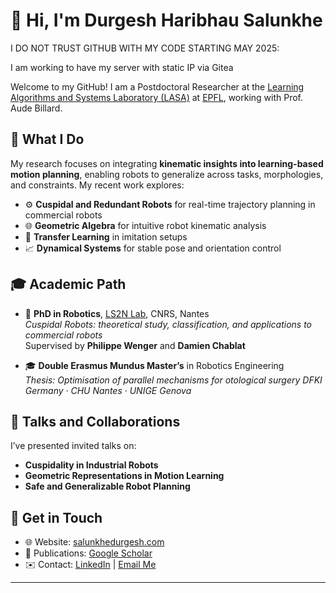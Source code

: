 # 👋 Hi, I'm Durgesh Haribhau Salunkhe

I DO NOT TRUST GITHUB WITH MY CODE STARTING MAY 2025:

I am working to have my server with static IP via Gitea

Welcome to my GitHub! I am a Postdoctoral Researcher at the [Learning Algorithms and Systems Laboratory (LASA)](https://www.epfl.ch/labs/lasa/) at [EPFL](https://www.epfl.ch/en/), working with Prof. Aude Billard.

## 🧠 What I Do

My research focuses on integrating **kinematic insights into learning-based motion planning**, enabling robots to generalize across tasks, morphologies, and constraints. My recent work explores:
- ⚙️ **Cuspidal and Redundant Robots** for real-time trajectory planning in commercial robots
- 🌐 **Geometric Algebra** for intuitive robot kinematic analysis
- 🔁 **Transfer Learning** in imitation setups
- 📈 **Dynamical Systems** for stable pose and orientation control

## 🎓 Academic Path

- 🧪 **PhD in Robotics**, [LS2N Lab](https://www.ls2n.fr/), CNRS, Nantes  
  *Cuspidal Robots: theoretical study, classification, and applications to commercial robots*  
  Supervised by **Philippe Wenger** and **Damien Chablat**

- 🎓 **Double Erasmus Mundus Master’s** in Robotics Engineering  
  *Thesis: Optimisation of parallel mechanisms for otological surgery*
  *DFKI Germany · CHU Nantes · UNIGE Genova*

## 📣 Talks and Collaborations

I’ve presented invited talks on:
- **Cuspidality in Industrial Robots**
- **Geometric Representations in Motion Learning**
- **Safe and Generalizable Robot Planning**


## 🔗 Get in Touch

- 🌐 Website: [salunkhedurgesh.com](https://salunkhedurgesh.com)
- 📝 Publications: [Google Scholar](https://scholar.google.com/citations?user=XXXXXXXX)  
- ✉️ Contact: [LinkedIn](https://www.linkedin.com/in/durgesh-salunkhe/) | [Email Me](mailto:salunkhedurgesh@outlook.com)

---
